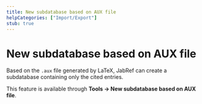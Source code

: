 ```yaml
---
title: New subdatabase based on AUX file
helpCategories: ["Import/Export"]
stub: true
---
```


# New subdatabase based on AUX file

Based on the `.aux` file generated by LaTeX, JabRef can create a subdatabase containing only the cited entries.

This feature is available through **Tools → New subdatabase based on AUX file**.

